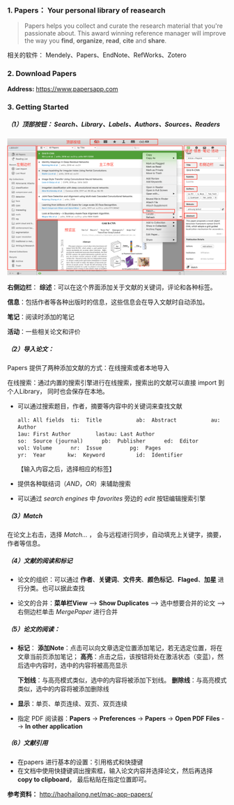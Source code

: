 ### 1. Papers： Your personal library of reasearch

> Papers helps you collect and curate the research material that you're passionate about. This award winning reference manager will improve the way you **find**, **organize**, **read**, **cite** and **share**.

相关的软件： Mendely、Papers、EndNote、RefWorks、Zotero

### 2. Download Papers

**Address:** https://www.papersapp.com

### 3. Getting Started

##### （1）顶部按钮： Search、Library、Labels、Authors、Sources、Readers

![屏幕快照 2018-12-26 上午12.11.44](./src/papers.png)

**右侧边栏**：
**综述**：可以在这个界面添加关于文献的关键词，评论和各种标签。

**信息**：包括作者等各种出版时的信息，这些信息会在导入文献时自动添加。

**笔记**：阅读时添加的笔记

**活动**：一些相关论文和评价

##### （2）导入论文：

Papers 提供了两种添加文献的方式：在线搜索或者本地导入

在线搜索：通过内置的搜索引擎进行在线搜索，搜索出的文献可以直接 import 到个人Library， 同时也会保存在本地。

- 可以通过搜索题目，作者，摘要等内容中的关键词来查找文献

      all: All fields  ti:  Title           ab:  Abstract           au:  Author
      1au: First Author        lastau: Last Author
      so:  Source (journal)      pb:  Publisher      ed:  Editor
      vol: Volume      nr:  Issue         pg:  Pages
      yr:  Year       kw:  Keyword          id:  Identifier

  【输入内容之后，选择相应的标签】

- 提供各种联结词（*AND*，*OR*）来辅助搜索

- 可以通过  *search engines* 中   *favorites*   旁边的 *edit* 按钮编辑搜索引擎

##### （3）Match

在论文上右击，选择 *Match…* ， 会与远程进行同步，自动填充上关键字，摘要，作者等信息。

##### （4）文献的阅读和标记

- 论文的组织：可以通过 **作者**、**关键词**、**文件夹**、**颜色标记**、**Flaged**、**加星** 进行分类。也可以据此查找

- 论文的合并：**菜单栏View** --> **Show Duplicates** --> 选中想要合并的论文 --> 右侧边栏单击 *MergePaper* 进行合并 

##### （5）论文的阅读：

- **标记**：
  **添加Note**：点击可以向文章选定位置添加笔记，若无选定位置，将在文章当前页添加笔记；
  **高亮**：点击之后，该按钮将处在激活状态（变蓝），然后选中内容时，选中的内容将被高亮显示

  **下划线**：与高亮模式类似，选中的内容将被添加下划线。
  **删除线**：与高亮模式类似，选中的内容将被添加删除线

- **显示**：单页、单页连续、双页、双页连续

- 指定 PDF 阅读器：**Papers** -> **Preferences** -> **Papers** -> **Open PDF Files** --> **In other application**

##### （6）文献引用

- 在papers 进行基本的设置：引用格式和快捷键
- 在文档中使用快捷键调出搜索框，输入论文内容并选择论文，然后再选择 **copy to clipboard**， 最后粘贴在指定位置即可。

**参考资料：** http://haohailong.net/mac-app-papers/

